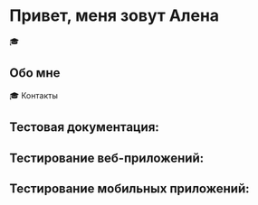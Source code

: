 # Привет, меня зовут Алена

 :mortar_board:
 ## Обо мне

 :mortar_board:
 Контакты

 ## Тестовая документация:

 ## Тестирование веб-приложений: 

 ## Тестирование мобильных приложений:
 

